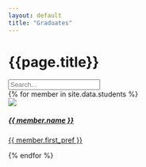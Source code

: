 ```yaml
---
layout: default
title: "Graduates"
---
```


<div class="container mt-4">
	<h1 class="mb-3">{{page.title}}</h1>
	<input id="graduateSearch" type="search" class="form-control mb-2" placeholder="Search..." aria-label="Search">
	<div id="item-container" class="row">
		{% for member in site.data.students %}
		<div class="search-item col-md-4 p-2 text-center" aria-label="{{ member.name }}">
			<a href="{{ member.linkedin }}">
				<div class="card text-white card-dark">
					<div class="card-body">
						<img src="/assets/images/graduates/{{ member.image }}.webp" loading="lazy" class="p-3 w-75 rounded-circle">
						<h5 class="card-title ala-font">{{ member.name }}</h5>
						<p class="card-text">{{ member.first_pref }}</p>
					</div>
				</div>
			</a>
		</div>
		{% endfor %}
	</div>
</div>

<script>
const searchBar = document.getElementById("graduateSearch");
const container = document.getElementById("item-container");
const people = Array.from(document.getElementsByClassName("search-item"));

// No search bar is complete without an overengineered ranking system
searchBar.addEventListener("input", (e) => {
	
	// Split by words, e.g. "Hallam Roberts" => ["Hallam", "Roberts"]
	const query = e.target.value.toLowerCase().trim().match(/\w+/g);
	
	people.forEach((person) => {
		person.score = 0;
		// Display everyone by default
		if (!query) {
			person.style.display = "block";
			return;
		}
		
		const words = person.getAttribute("aria-label").toLowerCase().trim().match(/\w+/g);
		for (let i = 0; i < words.length; ++i) {
			const word = words[i];
			query.forEach((queryWord) => {
				// startsWith is better than fuzzy search since it gives predictable results
				// E.g. "Ru" matches "Ruben" instead of "Trung Hieu"
				if (!word.startsWith(queryWord)) return;
				// Rank based on how close the word is to the start of the name
				// E.g. "R" orders "Ruben Luzaic" before "Hallam Roberts"
				person.score += 2 - ((i + 1) / words.length);
			});
		}

		// Hide non-matching results
		person.style.display = person.score === 0 ? "none" : "block";
	});
	
	people.sort((a, b) => {
		const diff = b.score - a.score;
		// Sort alphabetically when names have the same score
		return diff === 0
			? a.getAttribute("aria-label").localeCompare(b.getAttribute("aria-label"))
			: diff;
	}).forEach(elem => container.appendChild(elem));
});
</script>
